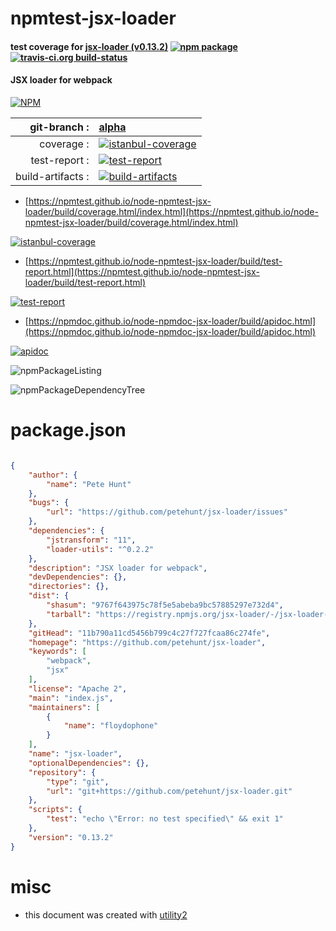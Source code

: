 # npmtest-jsx-loader

#### test coverage for  [jsx-loader (v0.13.2)](https://github.com/petehunt/jsx-loader)  [![npm package](https://img.shields.io/npm/v/npmtest-jsx-loader.svg?style=flat-square)](https://www.npmjs.org/package/npmtest-jsx-loader) [![travis-ci.org build-status](https://api.travis-ci.org/npmtest/node-npmtest-jsx-loader.svg)](https://travis-ci.org/npmtest/node-npmtest-jsx-loader)

#### JSX loader for webpack

[![NPM](https://nodei.co/npm/jsx-loader.png?downloads=true&downloadRank=true&stars=true)](https://www.npmjs.com/package/jsx-loader)

| git-branch : | [alpha](https://github.com/npmtest/node-npmtest-jsx-loader/tree/alpha)|
|--:|:--|
| coverage : | [![istanbul-coverage](https://npmtest.github.io/node-npmtest-jsx-loader/build/coverage.badge.svg)](https://npmtest.github.io/node-npmtest-jsx-loader/build/coverage.html/index.html)|
| test-report : | [![test-report](https://npmtest.github.io/node-npmtest-jsx-loader/build/test-report.badge.svg)](https://npmtest.github.io/node-npmtest-jsx-loader/build/test-report.html)|
| build-artifacts : | [![build-artifacts](https://npmtest.github.io/node-npmtest-jsx-loader/glyphicons_144_folder_open.png)](https://github.com/npmtest/node-npmtest-jsx-loader/tree/gh-pages/build)|

- [https://npmtest.github.io/node-npmtest-jsx-loader/build/coverage.html/index.html](https://npmtest.github.io/node-npmtest-jsx-loader/build/coverage.html/index.html)

[![istanbul-coverage](https://npmtest.github.io/node-npmtest-jsx-loader/build/screenCapture.buildCi.browser.%252Ftmp%252Fbuild%252Fcoverage.lib.html.png)](https://npmtest.github.io/node-npmtest-jsx-loader/build/coverage.html/index.html)

- [https://npmtest.github.io/node-npmtest-jsx-loader/build/test-report.html](https://npmtest.github.io/node-npmtest-jsx-loader/build/test-report.html)

[![test-report](https://npmtest.github.io/node-npmtest-jsx-loader/build/screenCapture.buildCi.browser.%252Ftmp%252Fbuild%252Ftest-report.html.png)](https://npmtest.github.io/node-npmtest-jsx-loader/build/test-report.html)

- [https://npmdoc.github.io/node-npmdoc-jsx-loader/build/apidoc.html](https://npmdoc.github.io/node-npmdoc-jsx-loader/build/apidoc.html)

[![apidoc](https://npmdoc.github.io/node-npmdoc-jsx-loader/build/screenCapture.buildCi.browser.%252Ftmp%252Fbuild%252Fapidoc.html.png)](https://npmdoc.github.io/node-npmdoc-jsx-loader/build/apidoc.html)

![npmPackageListing](https://npmtest.github.io/node-npmtest-jsx-loader/build/screenCapture.npmPackageListing.svg)

![npmPackageDependencyTree](https://npmtest.github.io/node-npmtest-jsx-loader/build/screenCapture.npmPackageDependencyTree.svg)



# package.json

```json

{
    "author": {
        "name": "Pete Hunt"
    },
    "bugs": {
        "url": "https://github.com/petehunt/jsx-loader/issues"
    },
    "dependencies": {
        "jstransform": "11",
        "loader-utils": "^0.2.2"
    },
    "description": "JSX loader for webpack",
    "devDependencies": {},
    "directories": {},
    "dist": {
        "shasum": "9767f643975c78f5e5abeba9bc57885297e732d4",
        "tarball": "https://registry.npmjs.org/jsx-loader/-/jsx-loader-0.13.2.tgz"
    },
    "gitHead": "11b790a11cd5456b799c4c27f727fcaa86c274fe",
    "homepage": "https://github.com/petehunt/jsx-loader",
    "keywords": [
        "webpack",
        "jsx"
    ],
    "license": "Apache 2",
    "main": "index.js",
    "maintainers": [
        {
            "name": "floydophone"
        }
    ],
    "name": "jsx-loader",
    "optionalDependencies": {},
    "repository": {
        "type": "git",
        "url": "git+https://github.com/petehunt/jsx-loader.git"
    },
    "scripts": {
        "test": "echo \"Error: no test specified\" && exit 1"
    },
    "version": "0.13.2"
}
```



# misc
- this document was created with [utility2](https://github.com/kaizhu256/node-utility2)
